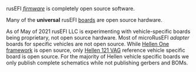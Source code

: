 rusEFI [_firmware_](https://github.com/rusefi/rusefi) is completely open source software.

Many of the **universal** rusEFI [boards](Hardware) are open source hardware.

As of May of 2021 rusEFI LLC is experimenting with vehicle-specific boards being proprietary, not open source hardware. Most of microRusEFI _adapter_ boards for specific vehicles are not open source. While [Hellen One framework](https://github.com/andreika-git/hellen-one) is open source, only [Hellen 121 VAG](https://github.com/rusefi/hellen121vag) reference vehicle specific board is open source. For the majority of Hellen vehicle specific boards we only publish complete schematics while not publishing gerbers and BOMs.  